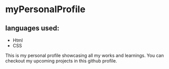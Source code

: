 # myPersonalProfile

## languages used:
- Html
- CSS

This is my personal profile showcasing all my works and learnings. You can checkout my upcoming projects in this github profile. 

